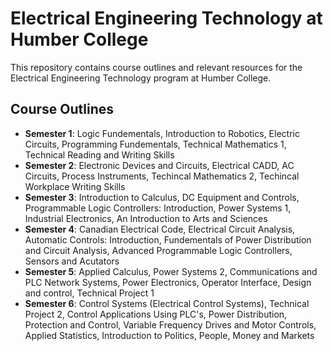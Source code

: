 # Electrical Engineering Technology at Humber College

This repository contains course outlines and relevant resources for the Electrical Engineering Technology program at Humber College.

## Course Outlines
- **Semester 1**: Logic Fundementals, Introduction to Robotics, Electric Circuits, Programming Fundementals, Technical Mathematics 1, Technical Reading and Writing Skills
- **Semester 2**: Electronic Devices and Circuits, Electrical CADD, AC Circuits, Process Instruments, Techincal Mathematics 2, Techincal Workplace Writing Skills
- **Semester 3**: Introduction to Calculus, DC Equipment and Controls, Programmable Logic Controllers: Introduction, Power Systems 1, Industrial Electronics, An Introduction to Arts and Sciences
- **Semester 4**: Canadian Electrical Code, Electrical Circuit Analysis, Automatic Controls: Introduction, Fundementals of Power Distribution and Circuit Analysis, Advanced Programmable Logic Controllers, Sensors and Acutators
- **Semester 5**: Applied Calculus, Power Systems 2, Communications and PLC Network Systems, Power Electronics, Operator Interface, Design and control, Technical Project 1
- **Semester 6**: Control Systems (Electrical Control Systems), Technical Project 2, Control Applications Using PLC's, Power Distribution, Protection and Control, Variable Frequency Drives and Motor Controls, Applied Statistics, Introduction to Politics, People, Money and Markets
